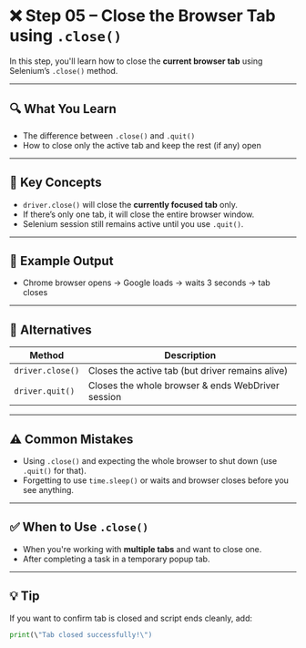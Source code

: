 # ❌ Step 05 – Close the Browser Tab using `.close()`

In this step, you'll learn how to close the **current browser tab** using Selenium’s `.close()` method.

---

## 🔍 What You Learn

- The difference between `.close()` and `.quit()`
- How to close only the active tab and keep the rest (if any) open

---

## 🧠 Key Concepts

- `driver.close()` will close the **currently focused tab** only.
- If there’s only one tab, it will close the entire browser window.
- Selenium session still remains active until you use `.quit()`.

---

## 🧪 Example Output

- Chrome browser opens → Google loads → waits 3 seconds → tab closes

---

## 🔁 Alternatives

| Method         | Description                                   |
|----------------|-----------------------------------------------|
| `driver.close()` | Closes the active tab (but driver remains alive) |
| `driver.quit()`  | Closes the whole browser & ends WebDriver session |

---

## ⚠️ Common Mistakes

- Using `.close()` and expecting the whole browser to shut down (use `.quit()` for that).
- Forgetting to use `time.sleep()` or waits and browser closes before you see anything.

---

## ✅ When to Use `.close()`

- When you're working with **multiple tabs** and want to close one.
- After completing a task in a temporary popup tab.




---

## 💡 Tip

If you want to confirm tab is closed and script ends cleanly, add:

```python
print(\"Tab closed successfully!\")
